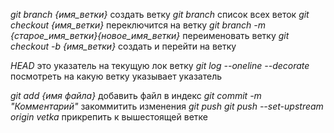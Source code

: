 
*git branch {имя_ветки}* создать ветку
*git branch* список всех веток
*git checkout {имя_ветки}* переключится на ветку
*git branch -m {старое_имя_ветки}{новое_имя_ветки}* переименовать ветку
*git checkout -b {имя_ветки}* создать и перейти на ветку

*HEAD* это указатель на текущую лок ветку
*git log --oneline --decorate* посмотреть на какую ветку указывает указатель

*git add {имя файла}* добавить файл в индекс
*git commit -m "Комментарий"* закоммитить изменения
*git push*
*git push --set-upstream origin vetka* прикрепить к вышестоящей ветке
